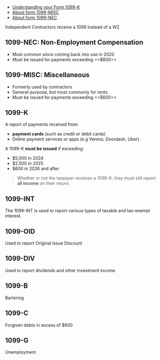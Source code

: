 - [Understanding your Form 1099-K](https://www.irs.gov/businesses/understanding-your-form-1099-k)
- [About form 1099-MISC](https://www.irs.gov/forms-pubs/about-form-1099-misc)
- [About form 1099-NEC](https://www.irs.gov/forms-pubs/about-form-1099-nec)

Independent Contractors receive a 1099 instead of a W2

## 1099-NEC: Non-Employment Compensation

- Most common since coming back into use in 2020
- Must be issued for payments exceeding ==$600==

## 1099-MISC: Miscellaneous

- Formerly used by contractors
- General-purpose, but most commonly for rents
- Must be issued for payments exceeding ==$600==

## 1099-K

A report of payments received from: 
- **payment cards** (such as credit or debit cards)
- Online payment services or apps (e.g Venmo, Doordash, Uber)

A 1099-K **must be issued** if exceeding:

- $5,000 in 2024
- $2,500 in 2025
- $600 in 2026 and after

> Whether or not the taxpayer receives a 1099-K, they must still report **all income** on their return.

## 1099-INT

The 1099-INT is used to report various types of taxable and tax-exempt interest.

## 1099-OID

Used to report Original Issue Discount

## 1099-DIV

Used to report dividends and other investment income

## 1099-B

Bartering

## 1099-C

Forgiven debts in excess of $600

## 1099-G

Unemployment